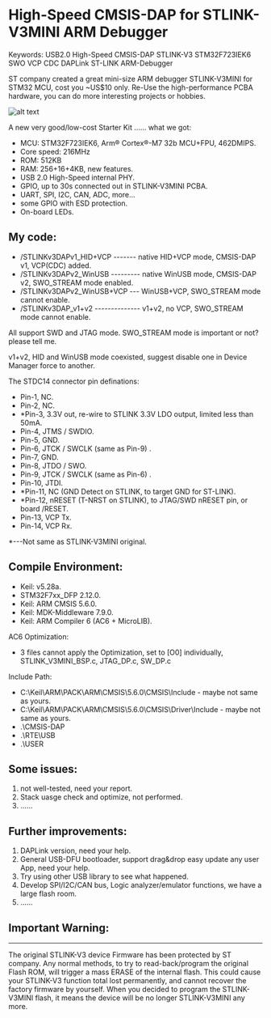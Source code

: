 # High-Speed CMSIS-DAP for STLINK-V3MINI ARM Debugger 

Keywords: USB2.0 High-Speed CMSIS-DAP STLINK-V3 STM32F723IEK6 SWO VCP CDC DAPLink ST-LINK ARM-Debugger

ST company created a great mini-size ARM debugger STLINK-V3MINI for STM32 MCU, cost you ~US$10 only. Re-Use the high-performance PCBA hardware, you can do more interesting projects or hobbies. 

![alt text](https://github.com/RadioOperator/CMSIS-DAP_for_STLINK-V3MINI/blob/master/STLINK-V3MINI/Pics/STLINK-V3MINI_p3.jpg)

A new very good/low-cost Starter Kit ...... what we got:

 - MCU: STM32F723IEK6, Arm® Cortex®-M7 32b MCU+FPU, 462DMIPS.
 - Core speed: 216MHz
 - ROM: 512KB
 - RAM: 256+16+4KB, new features.
 - USB 2.0 High-Speed internal PHY.
 - GPIO, up to 30s connected out in STLINK-V3MINI PCBA.
 - UART, SPI, I2C, CAN, ADC, more...
 - some GPIO with ESD protection.
 - On-board LEDs.
 
 
## My code:
   -  /STLINKv3DAPv1_HID+VCP ------- native HID+VCP mode, CMSIS-DAP v1, VCP(CDC) added.
   -  /STLINKv3DAPv2_WinUSB --------- native WinUSB mode, CMSIS-DAP v2, SWO_STREAM mode enabled.
   -  /STLINKv3DAPv2_WinUSB+VCP --- WinUSB+VCP, SWO_STREAM mode cannot enable.
   -  /STLINKv3DAP_v1+v2 -------------- v1+v2, no VCP, SWO_STREAM mode cannot enable.

All support SWD and JTAG mode.  SWO_STREAM mode is important or not? please tell me.

v1+v2, HID and WinUSB mode coexisted, suggest disable one in Device Manager force to another.

The STDC14 connector pin definations:

   -  Pin-1,  NC.
   -  Pin-2,  NC.
   - *Pin-3,  3.3V out, re-wire to STLINK 3.3V LDO output, limited less than 50mA.
   -  Pin-4,  JTMS / SWDIO.
   -  Pin-5,  GND.
   -  Pin-6,  JTCK / SWCLK (same as Pin-9) .
   -  Pin-7,  GND.
   -  Pin-8,  JTDO / SWO.
   -  Pin-9,  JTCK / SWCLK (same as Pin-6) .
   -  Pin-10, JTDI.
   - *Pin-11, NC (GND Detect on STLINK, to target GND for ST-LINK).
   - *Pin-12, nRESET (T-NRST on STLINK), to JTAG/SWD nRESET pin, or board /RESET.
   -  Pin-13, VCP Tx.
   -  Pin-14, VCP Rx.
  
 *---Not same as STLINK-V3MINI original.

## Compile Environment:
   - Keil: v5.28a.
   - STM32F7xx_DFP 2.12.0.
   - Keil: ARM CMSIS 5.6.0.
   - Keil: MDK-Middleware 7.9.0.
   - Keil: ARM Compiler 6 (AC6 + MicroLIB).
   
AC6 Optimization:
   - 3 files cannot apply the Optimization, set to [O0] individually, STLINK_V3MINI_BSP.c, JTAG_DP.c, SW_DP.c
  
Include Path:
  - C:\Keil\ARM\PACK\ARM\CMSIS\5.6.0\CMSIS\Include            - maybe not same as yours.
  - C:\Keil\ARM\PACK\ARM\CMSIS\5.6.0\CMSIS\Driver\Include     - maybe not same as yours.
  - .\CMSIS-DAP
  - .\RTE\USB
  - .\USER


## Some issues:
1. not well-tested, need your report.
2. Stack uasge check and optimize, not performed.
3. ......


## Further improvements:
1. DAPLink version, need your help.
2. General USB-DFU bootloader, support drag&drop easy update any user App, need your help.
3. Try using other USB library to see what happened.
4. Develop SPI/I2C/CAN bus, Logic analyzer/emulator functions, we have a large flash room.
5. ......


## Important Warning:
---------------------
The original STLINK-V3 device Firmware has been protected by ST company. Any normal methods, to try to read-back/program the original Flash ROM, will trigger a mass ERASE of the internal flash. This could cause your STLINK-V3 function total lost permanently, and cannot recover the factory firmware by yourself. When you decided to program the STLINK-V3MINI flash, it means the device will be no longer STLINK-V3MINI any more.
